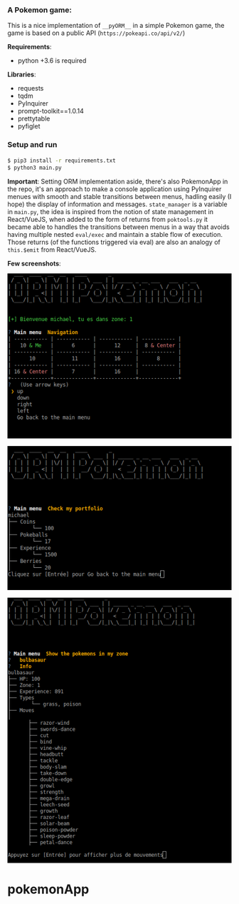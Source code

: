 ### A Pokemon game:

This is a nice implementation of `__pyORM__` in a simple Pokemon game, the game is based on a public API (`https://pokeapi.co/api/v2/`)

__Requirements__:
* python +3.6 is required

__Libraries__:

- requests
- tqdm
- PyInquirer
- prompt-toolkit==1.0.14
- prettytable
- pyfiglet

### Setup and run

```bash
$ pip3 install -r requirements.txt
$ python3 main.py
```

__Important__:
Setting ORM implementation aside, there's also PokemonApp in the repo, it's an approach to make a console application using PyInquirer menues with smooth and stable transitions between menus, hadling easily (I hope) the display of information and messages. `state_manager` is a variable in `main.py`, the idea is inspired from the notion of state management in React/VueJS, when added to the form of returns from `poktools.py` it became able to handles the transitions between menus in a way that avoids having multiple nested `eval/exec` and maintain a stable flow of execution. Those returns (of the functions triggered via eval) are also an analogy of `this.$emit` from React/VueJS.


__Few screenshots__:

![](https://raw.githubusercontent.com/Dellagi/pokemonApp/main/assets/screenshot_1.png)

![](https://raw.githubusercontent.com/Dellagi/pokemonApp/main/assets/screenshot_2.png)

![](https://raw.githubusercontent.com/Dellagi/pokemonApp/main/assets/screenshot_3.png)

# pokemonApp
